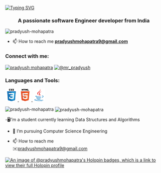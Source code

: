   [![Typing SVG](https://readme-typing-svg.demolab.com?font=Fira+Code&pause=1000&color=F0F7D6&center=true&vCenter=true&random=false&width=435&lines=Hello+%F0%9F%A4%9D%E2%9D%95I+am+Pradyush+Mohapatra)](https://git.io/typing-svg) <br>
  <h3 align="center" text-color="blue">A passionate software Engineer developer from India</h3>

<p align="left"> <img src="https://komarev.com/ghpvc/?username=pradyush-mohapatra&label=Profile%20views&color=0e75b6&style=flat" alt="pradyush-mohapatra" /> </p>

- 📫 How to reach me **pradyushmohapatra9@gmail.com**

<h3 align="left">Connect with me:</h3>
<p align="left">
<a href="https://linkedin.com/in/pradyush mohapatra" target="blank"><img align="center" src="https://raw.githubusercontent.com/rahuldkjain/github-profile-readme-generator/master/src/images/icons/Social/linked-in-alt.svg" alt="pradyush mohapatra" height="30" width="40" /></a>
<a href="https://instagram.com/@mr_pradyush" target="blank"><img align="center" src="https://raw.githubusercontent.com/rahuldkjain/github-profile-readme-generator/master/src/images/icons/Social/instagram.svg" alt="@mr_pradyush" height="30" width="40" /></a>
</p>

<h3 align="left">Languages and Tools:</h3>
<p align="left"> <a href="https://www.w3schools.com/css/" target="_blank" rel="noreferrer"> <img src="https://raw.githubusercontent.com/devicons/devicon/master/icons/css3/css3-original-wordmark.svg" alt="css3" width="40" height="40"/> </a> <a href="https://www.w3.org/html/" target="_blank" rel="noreferrer"> <img src="https://raw.githubusercontent.com/devicons/devicon/master/icons/html5/html5-original-wordmark.svg" alt="html5" width="40" height="40"/> </a> <a href="https://www.java.com" target="_blank" rel="noreferrer"> <img src="https://raw.githubusercontent.com/devicons/devicon/master/icons/java/java-original.svg" alt="java" width="40" height="40"/> </a> </p>

<p><img align="left" src="https://github-readme-stats.vercel.app/api/top-langs?username=pradyush-mohapatra&show_icons=true&locale=en&layout=compact" alt="pradyush-mohapatra" /></p>

<p>&nbsp;<img align="center" src="https://github-readme-stats.vercel.app/api?username=pradyush-mohapatra&show_icons=true&locale=en" alt="pradyush-mohapatra" /></p>

 -🖥️I’m a student currently learning Data Structures and Algorithms 
 - 🌱 I’m pursuing Computer Science Engineering 
<!--- 💞️ I’m looking to collaborate on ...-->
 - 📫 How to reach me <br> </Span>
   <span>   ✉️pradyushmohapatra9@gmail.com 
  
   
[![An image of @pradyushmohapatra's Holopin badges, which is a link to view their full Holopin profile](https://holopin.me/pradyushmohapatra)](https://holopin.io/@pradyushmohapatra)
<!---
Pradyushmohapatra/Pradyushmohapatra is a ✨ special ✨ repository because its `README.md` (this file) appears on your GitHub profile.
You can click the Preview link to take a look at your changes.
--->
